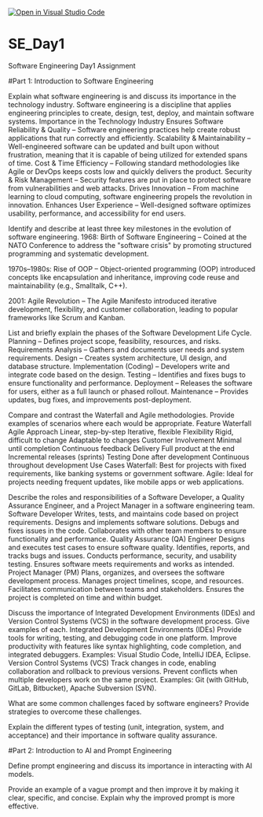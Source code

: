 [![Open in Visual Studio Code](https://classroom.github.com/assets/open-in-vscode-2e0aaae1b6195c2367325f4f02e2d04e9abb55f0b24a779b69b11b9e10269abc.svg)](https://classroom.github.com/online_ide?assignment_repo_id=18393072&assignment_repo_type=AssignmentRepo)
# SE_Day1
Software Engineering Day1 Assignment

#Part 1: Introduction to Software Engineering


Explain what software engineering is and discuss its importance in the technology industry.
Software engineering is a discipline that applies engineering principles to create, design, test, deploy, and maintain software systems. 
    Importance in the Technology Industry
Ensures Software Reliability & Quality – Software engineering practices help create robust applications that run correctly and efficiently.
Scalability & Maintainability – Well-engineered software can be updated and built upon without frustration, meaning that it is capable of being utilized for extended spans of time.
Cost & Time Efficiency – Following standard methodologies like Agile or DevOps keeps costs low and quickly delivers the product.
Security & Risk Management – Security features are put in place to protect software from vulnerabilities and web attacks.
Drives Innovation – From machine learning to cloud computing, software engineering propels the revolution in innovation.
Enhances User Experience – Well-designed software optimizes usability, performance, and accessibility for end users.


   Identify and describe at least three key milestones in the evolution of software engineering.
1968: Birth of Software Engineering – Coined at the NATO Conference to address the "software crisis" by promoting structured programming and systematic development.

1970s–1980s: Rise of OOP – Object-oriented programming (OOP) introduced concepts like encapsulation and inheritance, improving code reuse and maintainability (e.g., Smalltalk, C++).

2001: Agile Revolution – The Agile Manifesto introduced iterative development, flexibility, and customer collaboration, leading to popular frameworks like Scrum and Kanban.


List and briefly explain the phases of the Software Development Life Cycle.
Planning – Defines project scope, feasibility, resources, and risks.
Requirements Analysis – Gathers and documents user needs and system requirements.
Design – Creates system architecture, UI design, and database structure.
Implementation (Coding) – Developers write and integrate code based on the design.
Testing – Identifies and fixes bugs to ensure functionality and performance.
Deployment – Releases the software for users, either as a full launch or phased rollout.
Maintenance – Provides updates, bug fixes, and improvements post-deployment.

   Compare and contrast the Waterfall and Agile methodologies. Provide examples of scenarios where each would be appropriate.
Feature	                  Waterfall	                                    Agile
Approach	             Linear, step-by-step	                         Iterative, flexible
Flexibility   	        Rigid, difficult to change	                       Adaptable to changes
Customer Involvement     Minimal until completion	                    Continuous feedback
Delivery	             Full product at the end	                 Incremental releases (sprints)
Testing          	Done after development	                     Continuous throughout development
           Use Cases
Waterfall: Best for projects with fixed requirements, like banking systems or government software.
Agile: Ideal for projects needing frequent updates, like mobile apps or web applications.


Describe the roles and responsibilities of a Software Developer, a Quality Assurance Engineer, and a Project Manager in a software engineering team.
     Software Developer
Writes, tests, and maintains code based on project requirements.
Designs and implements software solutions.
Debugs and fixes issues in the code.
Collaborates with other team members to ensure functionality and performance.
     Quality Assurance (QA) Engineer
Designs and executes test cases to ensure software quality.
Identifies, reports, and tracks bugs and issues.
Conducts performance, security, and usability testing.
Ensures software meets requirements and works as intended.
     Project Manager (PM)
Plans, organizes, and oversees the software development process.
Manages project timelines, scope, and resources.
Facilitates communication between teams and stakeholders.
Ensures the project is completed on time and within budget.


Discuss the importance of Integrated Development Environments (IDEs) and Version Control Systems (VCS) in the software development process. Give examples of each.
        Integrated Development Environments (IDEs)
Provide tools for writing, testing, and debugging code in one platform.
Improve productivity with features like syntax highlighting, code completion, and integrated debuggers.
Examples: Visual Studio Code, IntelliJ IDEA, Eclipse.
         Version Control Systems (VCS)
Track changes in code, enabling collaboration and rollback to previous versions.
Prevent conflicts when multiple developers work on the same project.
Examples: Git (with GitHub, GitLab, Bitbucket), Apache Subversion (SVN).

What are some common challenges faced by software engineers? Provide strategies to overcome these challenges.


Explain the different types of testing (unit, integration, system, and acceptance) and their importance in software quality assurance.


#Part 2: Introduction to AI and Prompt Engineering


Define prompt engineering and discuss its importance in interacting with AI models.


Provide an example of a vague prompt and then improve it by making it clear, specific, and concise. Explain why the improved prompt is more effective.
